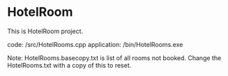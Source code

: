 # HotelRoom
This is HotelRoom project. 

code: /src/HotelRooms.cpp
application: /bin/HotelRooms.exe

Note:
HotelRooms.basecopy.txt is list of all rooms not booked. Change the HotelRooms.txt with a copy of this to reset. 
